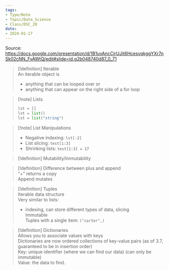 ```yaml
---
tags:  
- Type/Note  
- Topic/Data_Science  
- Class/DSC_20  
date:  
- 2024-01-17  
---
```

  
Source: https://docs.google.com/presentation/d/1B1uvAncCjrUJit6HcesvqkggYXr7nSk02cNN_FvAWtQ/edit#slide=id.g2b048740d87_0_71  
  
> [!definition] Iterable  
> An iterable object is  
> - anything that can be looped over or  
> - anything that can appear on the right side of a for loop  
  
> [!note] Lists  
> ```Python  
> lst = []  
> lst = list()  
> lst = list("string")  
> ```  
  
> [!note] List Manipulations  
>-  Negative indexing: `lst[-2]`  
>- List slicing: `test[1:3]`  
>- Shrinking lists: `test[1:3] = 17`  
  
> [!definition] Mutability/Immutability  
  
> [!definition] Difference between plus and append  
> "+" returns a copy  
> Append mutates  
  
> [!definition] Tuples  
> Iterable data structure  
> Very similar to lists:  
> - indexing, can store different types of data, slicing  
> Immutable  
> Tuples with a single item: `("carter",)`  
  
> [!definition] Dictionaries  
> Allows you to associate values with keys  
> Dictionaries are now ordered collections of key-value pairs (as of 3.7, guaranteed to be in insertion order)  
>  Key: unique identifier (where we can find our data)  (can only be immutable)  
> Value: the data to find.  
